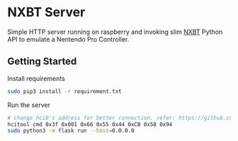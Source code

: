 # NXBT Server

Simple HTTP server running on raspberry and invoking slim [NXBT](https://github.com/Brikwerk/nxbt) Python API to emulate a Nentendo Pro Controller.

## Getting Started

Install requirements
```bash
sudo pip3 install -r requirement.txt
```

Run the server

```bash
# change hci0's address for better connection. refer: https://github.com/Poohl/joycontrol/issues/4
hcitool cmd 0x3f 0x001 0x66 0x55 0x44 0xCB 0x58 0x94
sudo python3 -m flask run --host=0.0.0.0
```
